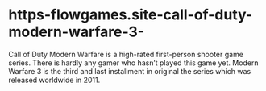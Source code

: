 # https-flowgames.site-call-of-duty-modern-warfare-3-
Call of Duty Modern Warfare is a high-rated first-person shooter game series. There is hardly any gamer who hasn’t played this game yet. Modern Warfare 3 is the third and last installment in original the series which was released worldwide in 2011.
